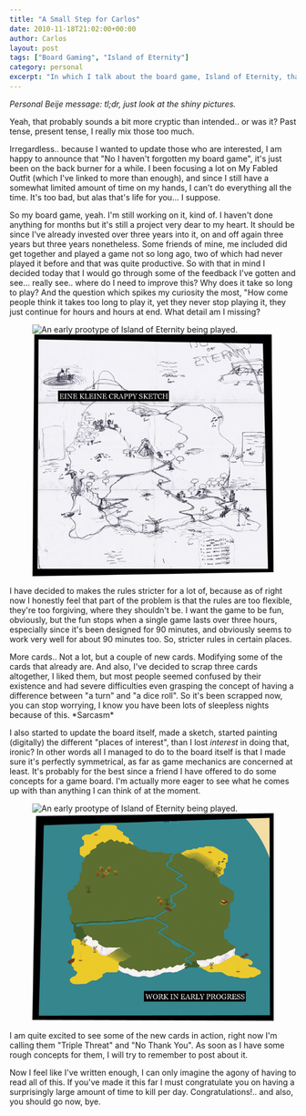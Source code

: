 ```yaml
---
title: "A Small Step for Carlos"
date: 2010-11-18T21:02:00+00:00
author: Carlos
layout: post
tags: ["Board Gaming", "Island of Eternity"]
category: personal
excerpt: "In which I talk about the board game, Island of Eternity, that I'm making."
---
```

*Personal Beije message: tl;dr, just look at the shiny pictures.*

Yeah, that probably sounds a bit more cryptic than intended.. or was it? Past tense, present tense, I really mix those too much.

Irregardless.. because I wanted to update those who are interested, I am happy to announce that "No I haven't forgotten my board game", it's just been on the back burner for a while. I been focusing a lot on My Fabled Outfit (which I've linked to more than enough), and since I still have a somewhat limited amount of time on my hands, I can't do everything all the time. It's too bad, but alas that's life for you... I suppose.

So my board game, yeah. I'm still working on it, kind of. I haven't done anything for months but it's still a project very dear to my heart. It should be since I've already invested over three years into it, on and off again three years but three years nonetheless. Some friends of mine, me included did get together and played a game not so long ago, two of which had never played it before and that was quite productive. So with that in mind I decided today that I would go through some of the feedback I've gotten and see... really see.. where do I need to improve this? Why does it take so long to play? And the question which spikes my curiosity the most, "How come people think it takes too long to play it, yet they never stop playing it, they just continue for hours and hours at end. What detail am I missing?

<figure>
  <img class="js-lazy-load" data-original="/assets/posts/2010/11/sketch.png" alt="An early prootype of Island of Eternity being played.">
  <noscript>
    <img src="/assets/posts/2010/11/sketch.png" alt="An early prootype of Island of Eternity being played.">
  </noscript>
  <figcaption></figcaption>
</figure>

I have decided to makes the rules stricter for a lot of, because as of right now I honestly feel that part of the problem is that the rules are too flexible, they're too forgiving, where they shouldn't be. I want the game to be fun, obviously, but the fun stops when a single game lasts over three hours, especially since it's been designed for 90 minutes, and obviously seems to work very well for about 90 minutes too. So, stricter rules in certain places.

More cards.. Not a lot, but a couple of new cards. Modifying some of the cards that already are. And also, I've decided to scrap three cards altogether, I liked them, but most people seemed confused by their existence and had severe difficulties even grasping the concept of having a difference between "a turn" and "a dice roll". So it's been scrapped now, you can stop worrying, I know you have been lots of sleepless nights because of this. \*Sarcasm\*

I also started to update the board itself, made a sketch, started painting (digitally) the different "places of interest", than I lost <span style="font-style: italic;">interest</span> in doing that, ironic? In other words all I managed to do to the board itself is that I made sure it's perfectly symmetrical, as far as game mechanics are concerned at least. It's probably for the best since a friend I have offered to do some concepts for a game board. I'm actually more eager to see what he comes up with than anything I can think of at the moment.

<figure>
  <img class="js-lazy-load" data-original="/assets/posts/2010/11/a-board-is-born.png" alt="An early prootype of Island of Eternity being played.">
  <noscript>
    <img src="/assets/posts/2010/11/a-board-is-born.png" alt="An early prootype of Island of Eternity being played.">
  </noscript>
  <figcaption></figcaption>
</figure>

I am quite excited to see some of the new cards in action, right now I'm calling them "Triple Threat" and "No Thank You". As soon as I have some rough concepts for them, I will try to remember to post about it.

Now I feel like I've written enough, I can only imagine the agony of having to read all of this. If you've made it this far I must congratulate you on having a surprisingly large amount of time to kill per day. Congratulations!.. and also, you should go now, bye.